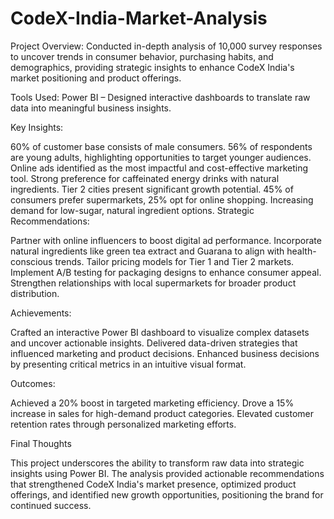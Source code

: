 # CodeX-India-Market-Analysis
Project Overview:
Conducted in-depth analysis of 10,000 survey responses to uncover trends in consumer behavior, purchasing habits, and demographics, providing strategic insights to enhance CodeX India's market positioning and product offerings.

Tools Used:
Power BI – Designed interactive dashboards to translate raw data into meaningful business insights.

Key Insights:

60% of customer base consists of male consumers.
56% of respondents are young adults, highlighting opportunities to target younger audiences.
Online ads identified as the most impactful and cost-effective marketing tool.
Strong preference for caffeinated energy drinks with natural ingredients.
Tier 2 cities present significant growth potential.
45% of consumers prefer supermarkets, 25% opt for online shopping.
Increasing demand for low-sugar, natural ingredient options.
Strategic Recommendations:

Partner with online influencers to boost digital ad performance.
Incorporate natural ingredients like green tea extract and Guarana to align with health-conscious trends.
Tailor pricing models for Tier 1 and Tier 2 markets.
Implement A/B testing for packaging designs to enhance consumer appeal.
Strengthen relationships with local supermarkets for broader product distribution.


Achievements:

Crafted an interactive Power BI dashboard to visualize complex datasets and uncover actionable insights.
Delivered data-driven strategies that influenced marketing and product decisions.
Enhanced business decisions by presenting critical metrics in an intuitive visual format.

Outcomes:

Achieved a 20% boost in targeted marketing efficiency.
Drove a 15% increase in sales for high-demand product categories.
Elevated customer retention rates through personalized marketing efforts.

Final Thoughts

This project underscores the ability to transform raw data into strategic insights using Power BI. The analysis provided actionable recommendations that strengthened CodeX India's market presence, optimized product offerings, and identified new growth opportunities, positioning the brand for continued success.
